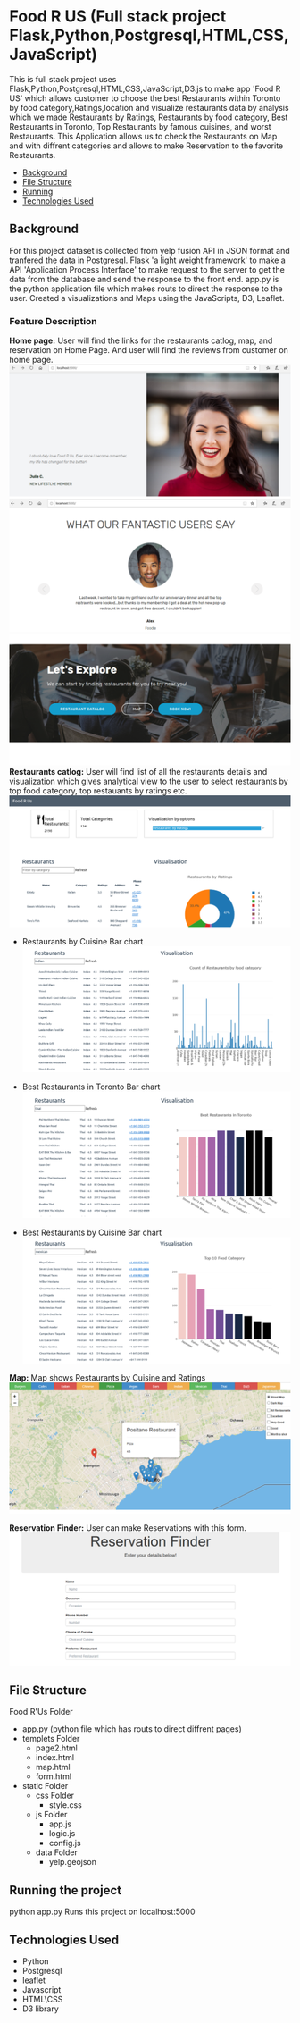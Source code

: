 # Food R US (Full stack project Flask,Python,Postgresql,HTML,CSS,JavaScript)

This is full stack project uses Flask,Python,Postgresql,HTML,CSS,JavaScript,D3.js to make app 'Food R US' which allows customer to choose the best Restaurants within Toronto by food category,Ratings,location and
 visualize restaurants data by analysis which we made Restaurants by Ratings, Restaurants by food category, Best Restaurants in Toronto, Top Restaurants by famous cuisines, and worst Restaurants.
This Application allows us to check the Restaurants on Map and with diffrent categories and allows to make Reservation to the favorite Restaurants.


* [Background](#background)
* [File Structure](#file)
* [Running](#run)
* [Technologies Used](#technologies)

##  <a name="background"></a>Background
 For this project dataset is collected from yelp fusion API in JSON format and tranfered the data in Postgresql. Flask 'a light weight framework' to make a API 'Application Process Interface'
to make request to the server to get the data from the database and send the response to the front end. app.py is the python application file which makes routs to direct the response to the user.
Created a visualizations and Maps using the JavaScripts, D3, Leaflet. 

### Feature Description

**Home page:** User will find the links for the restaurants catlog, map, and reservation on Home Page. And user will find the reviews from customer on home page.
  ![Home](./assets/home1.PNG)
  <br>
  ![Home](./assets/home2.PNG)
  <br>
  ![Home](./assets/home.PNG)
  <br>
**Restaurants catlog:** User will find list of all the restaurants details and visualization which gives analytical view to the user to select restaurants by top food category, top restauants by ratings etc.
  ![Restaurants catlog](./assets/resto_catlog.PNG)
  <br>

* Restaurants by Cuisine Bar chart
  ![Restaurants catlog](./assets/v1.PNG)
  <br>

* Best Restaurants in Toronto Bar chart
  ![Restaurants catlog](./assets/v2.PNG)
  <br>

* Best Restaurants by Cuisine Bar chart
  ![Restaurants catlog](./assets/v3.PNG)
  <br>

**Map:** Map shows Restaurants by Cuisine and Ratings
  ![Map](./assets/map.PNG)
  <br>

**Reservation Finder:** User can make Reservations with this form.
  ![Reservation](./assets/rsv.PNG)
  <br>


## <a name="file"></a>File Structure

Food'R'Us Folder
* app.py (python file which has routs to direct diffrent pages)
* templets Folder
	* page2.html
	* index.html
	* map.html
	* form.html
* static Folder
	* css Folder
		* style.css
	* js Folder
		* app.js
		* logic.js
		* config.js
	* data Folder
		* yelp.geojson


##  <a name="Run"></a>Running the project
python app.py Runs this project on localhost:5000

##  <a name="technologies"></a>Technologies Used

* Python
* Postgresql
* leaflet
* Javascript 
* HTML\CSS
* D3 library
